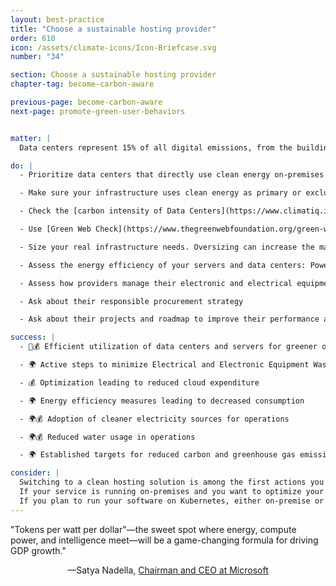 ```yaml
---
layout: best-practice
title: "Choose a sustainable hosting provider"
order: 610
icon: /assets/climate-icons/Icon-Briefcase.svg
number: "34"

section: Choose a sustainable hosting provider
chapter-tag: become-carbon-aware

previous-page: become-carbon-aware
next-page: promote-green-user-behaviors


matter: |
  Data centers represent 15% of all digital emissions, from the building construction to the hardware manufacturing, transportation, usage, and end of life. With the current surge in AI usage, Goldman Sachs Research estimates that data center power demand will grow 160% by 2030. They mainly consume water for cooling purposes and electricity for powering servers and cooling systems. Google alone reported a consumption of 5.6 billion gallons of water between 2018 and 2022. Selecting a green hosting solution is essential for environmental sustainability in digital product development. It minimizes carbon emissions, supports renewable energy, and reduces the product's ecological impact. 

do: |
  - Prioritize data centers that directly use clean energy on-premises or through their electric utility over those purchasing renewable energy contracts to become sustainable.

  - Make sure your infrastructure uses clean energy as primary or exclusive sources. Either because it is located in clean energy-rich regions and grids (wind, solar, hydro), or because it has clean sources on-site without needing to access the grid.

  - Check the [carbon intensity of Data Centers](https://www.climatiq.io/blog/measure-greenhouse-gas-emissions-carbon-data-centres-cloud-computing) by providers and by regions (graphic at the bottom)

  - Use [Green Web Check](https://www.thegreenwebfoundation.org/green-web-check/) to determine if your product runs on green energy. Please note that this tool cannot tell you if data centers are powered by renewable energy or if they have purchased renewable energy contracts.

  - Size your real infrastructure needs. Oversizing can increase the manufacturing of new servers and means you are overpaying and increasing your carbon footprint. Undersizing can reduce server’s lifetime by putting them under too much load (such as overheating or overuse).

  - Assess the energy efficiency of your servers and data centers: Power Usage Effectiveness (PUE), Carbon Usage Effectiveness (CUE), and Water Usage Effectiveness (WUE)

  - Assess how providers manage their electronic and electrical equipment waste

  - Ask about their responsible procurement strategy

  - Ask about their projects and roadmap to improve their performance and mitigate their impact

success: |
  - 🧑💰 Efficient utilization of data centers and servers for greener operations

  - 🌍 Active steps to minimize Electrical and Electronic Equipment Waste

  - 💰 Optimization leading to reduced cloud expenditure 

  - 🌍 Energy efficiency measures leading to decreased consumption

  - 🌍💰 Adoption of cleaner electricity sources for operations

  - 🌍💰 Reduced water usage in operations

  - 🌍 Established targets for reduced carbon and greenhouse gas emissions

consider: |
  Switching to a clean hosting solution is among the first actions you can take to reduce your digital footprint. If you work for a startup or small organization, it should not be too difficult to sell this idea, given its environmental impact and potential for cost reduction. However, if you work for a larger group or organization, you may need to convince a large amount of stakeholders including C-level executives, as such decisions may be made beyond the product team.
  If your service is running on-premises and you want to optimize your virtual machines and servers, [EasyVirt](https://www.easyvirt.com/) and [fruggr.io](http://fruggr.io) can provide such services. [Scaphandre](https://github.com/hubblo-org/scaphandre) is also a great open-source solution to measure your power consumption. 
  If you plan to run your software on Kubernetes, either on-premise or in the cloud, take a look at the [CNCF TAG Environmental Sustainability](https://tag-env-sustainability.cncf.io/).
---
```


<div class="bigquote">
  <span class="highlight">"Tokens per watt per dollar"—the sweet spot where energy, compute power, and intelligence meet—will be a game-changing formula for driving GDP growth."</span>
</div>

<p style="text-align:center;">—Satya Nadella, <a href="https://www.linkedin.com/in/satyanadella?miniProfileUrn=urn%3Ali%3Afsd_profile%3AACoAAAEkwwAB9KEc2TrQgOLEQ-vzRyZeCDyc6DQ">Chairman and CEO at Microsoft</a></p>